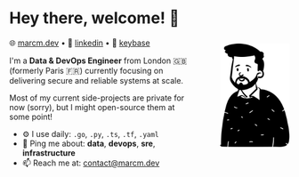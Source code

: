 
# Hey there, welcome! 🖖

<img align=right src="character.svg" width=125 style="margin-top:10px; margin-left:50px;">

🌐 [marcm.dev](https://www.marcm.dev/) • 💼 [linkedin](https://linkedin.com/in/marc-molina) • 🔑 [keybase](https://keybase.io/2n3g5c9)

I'm a **Data & DevOps Engineer** from London 🇬🇧 (formerly Paris 🇫🇷) currently focusing on delivering secure and reliable systems at scale. 

Most of my current side-projects are private for now (sorry), but I might open-source them at some point!

- ⚙️ I use daily: `.go`, `.py`, `.ts`, `.tf`, `.yaml`
- 💬 Ping me about: **data**, **devops**, **sre**, **infrastructure**
- 📫 Reach me at: [contact@marcm.dev](mailto:contact@marcm.dev)